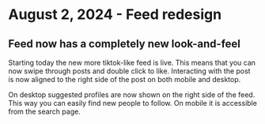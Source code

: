 # August 2, 2024 - Feed redesign

## Feed now has a completely new look-and-feel

Starting today the new more tiktok-like feed is live. This means that you can now swipe through posts and double click to like. Interacting with the post is now aligned to the right side of the post on both mobile and desktop.

On desktop suggested profiles are now shown on the right side of the feed. This way you can easily find new people to follow. On mobile it is accessible from the search page.
